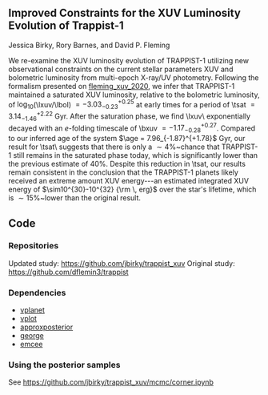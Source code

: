 ## Improved Constraints for the XUV Luminosity Evolution of Trappist-1

Jessica Birky, Rory Barnes, and David P. Fleming

We re-examine the XUV luminosity evolution of TRAPPIST-1 utilizing new observational constraints on the current stellar parameters XUV and bolometric luminosity from multi-epoch X-ray/UV photometry. Following the formalism presented on [fleming_xuv_2020](https://iopscience.iop.org/article/10.3847/1538-4357/ab77ad/meta), we infer that TRAPPIST-1 maintained a saturated XUV luminosity, relative to the bolometric luminosity, of $\log_{10}$(\lxuv/\lbol) $= -3.03_{-0.23}^{+0.25}$ at early times for a period of \tsat $= 3.14_{-1.46}^{+2.22}$ Gyr. After the saturation phase, we find \lxuv\ exponentially decayed with an $e$-folding timescale of \bxuv $= -1.17_{-0.28}^{+0.27}$. Compared to our inferred age of the system $\age = 7.96_{-1.87}^{+1.78}$ Gyr, our result for \tsat\ suggests that there is only a $\sim4\%$~chance that TRAPPIST-1 still remains in the saturated phase today, which is significantly lower than the previous estimate of 40\%. Despite this reduction in \tsat, our results remain consistent in the conclusion that the TRAPPIST-1 planets likely received an extreme amount XUV energy---an estimated integrated XUV energy of $\sim10^{30}-10^{32} {\rm \, erg}$ over the star's lifetime, which is $\sim15\%$~lower than the original result.

## Code

### Repositories

Updated study: https://github.com/jbirky/trappist_xuv
Original study: https://github.com/dflemin3/trappist

### Dependencies

* [vplanet](https://github.com/VirtualPlanetaryLaboratory/vplanet)
* [vplot](https://github.com/VirtualPlanetaryLaboratory/vplot)
* [approxposterior](https://github.com/dflemin3/approxposterior)
* [george](https://github.com/dfm/george)
* [emcee](https://github.com/dfm/emcee) 

### Using the posterior samples

See https://github.com/jbirky/trappist_xuv/mcmc/corner.ipynb